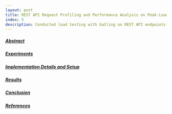 ```yaml
---
layout: post
title: REST API Request Profiling and Performance Analysis on Peak-Load
index: 5
description: Conducted load testing with Gatling on REST API endpoints to profile API performances from various metrics such as throughput, response time, Database query performance etc. Later optimized the APIs to achieve accepted level of performance. 
---
```


<h5><u>Abstract</u></h5>

<h5><u>Experiments</u></h5>

<h5><u>Implementation Details and Setup</u></h5>

<h5><u>Results</u></h5>

<h5><u>Conclusion</u></h5>

<h5><u>References</u></h5>
